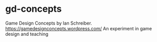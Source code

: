 # gd-concepts
Game Design Concepts by Ian Schreiber.
https://gamedesignconcepts.wordpress.com/
An experiment in game design and teaching
